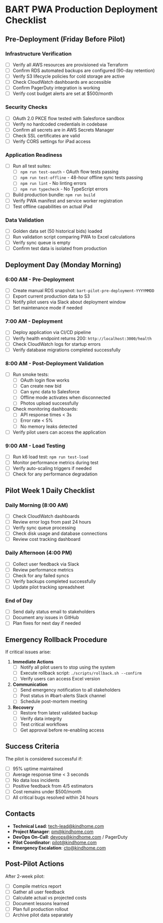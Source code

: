 # BART PWA Production Deployment Checklist

## Pre-Deployment (Friday Before Pilot)

### Infrastructure Verification
- [ ] Verify all AWS resources are provisioned via Terraform
- [ ] Confirm RDS automated backups are configured (90-day retention)
- [ ] Verify S3 lifecycle policies for cold storage are active
- [ ] Check CloudWatch dashboards are accessible
- [ ] Confirm PagerDuty integration is working
- [ ] Verify cost budget alerts are set at $500/month

### Security Checks
- [ ] OAuth 2.0 PKCE flow tested with Salesforce sandbox
- [ ] Verify no hardcoded credentials in codebase
- [ ] Confirm all secrets are in AWS Secrets Manager
- [ ] Check SSL certificates are valid
- [ ] Verify CORS settings for iPad access

### Application Readiness
- [ ] Run all test suites:
  - [ ] `npm run test-oauth` - OAuth flow tests passing
  - [ ] `npm run test-offline` - 48-hour offline sync tests passing
  - [ ] `npm run lint` - No linting errors
  - [ ] `npm run typecheck` - No TypeScript errors
- [ ] Build production bundle: `npm run build`
- [ ] Verify PWA manifest and service worker registration
- [ ] Test offline capabilities on actual iPad

### Data Validation
- [ ] Golden data set (50 historical bids) loaded
- [ ] Run validation script comparing PWA to Excel calculations
- [ ] Verify sync queue is empty
- [ ] Confirm test data is isolated from production

## Deployment Day (Monday Morning)

### 6:00 AM - Pre-Deployment
- [ ] Create manual RDS snapshot: `bart-pilot-pre-deployment-YYYYMMDD`
- [ ] Export current production data to S3
- [ ] Notify pilot users via Slack about deployment window
- [ ] Set maintenance mode if needed

### 7:00 AM - Deployment
- [ ] Deploy application via CI/CD pipeline
- [ ] Verify health endpoint returns 200: `http://localhost:3000/health`
- [ ] Check CloudWatch logs for startup errors
- [ ] Verify database migrations completed successfully

### 8:00 AM - Post-Deployment Validation
- [ ] Run smoke tests:
  - [ ] OAuth login flow works
  - [ ] Can create new bid
  - [ ] Can sync data to Salesforce
  - [ ] Offline mode activates when disconnected
  - [ ] Photos upload successfully
- [ ] Check monitoring dashboards:
  - [ ] API response times < 3s
  - [ ] Error rate < 5%
  - [ ] No memory leaks detected
- [ ] Verify pilot users can access the application

### 9:00 AM - Load Testing
- [ ] Run k6 load test: `npm run test-load`
- [ ] Monitor performance metrics during test
- [ ] Verify auto-scaling triggers if needed
- [ ] Check for any performance degradation

## Pilot Week 1 Daily Checklist

### Daily Morning (8:00 AM)
- [ ] Check CloudWatch dashboards
- [ ] Review error logs from past 24 hours
- [ ] Verify sync queue processing
- [ ] Check disk usage and database connections
- [ ] Review cost tracking dashboard

### Daily Afternoon (4:00 PM)
- [ ] Collect user feedback via Slack
- [ ] Review performance metrics
- [ ] Check for any failed syncs
- [ ] Verify backups completed successfully
- [ ] Update pilot tracking spreadsheet

### End of Day
- [ ] Send daily status email to stakeholders
- [ ] Document any issues in GitHub
- [ ] Plan fixes for next day if needed

## Emergency Rollback Procedure

If critical issues arise:

1. **Immediate Actions**
   - [ ] Notify all pilot users to stop using the system
   - [ ] Execute rollback script: `./scripts/rollback.sh --confirm`
   - [ ] Verify users can access Excel version

2. **Communication**
   - [ ] Send emergency notification to all stakeholders
   - [ ] Post status in #bart-alerts Slack channel
   - [ ] Schedule post-mortem meeting

3. **Recovery**
   - [ ] Restore from latest validated backup
   - [ ] Verify data integrity
   - [ ] Test critical workflows
   - [ ] Get approval before re-enabling access

## Success Criteria

The pilot is considered successful if:
- [ ] 95% uptime maintained
- [ ] Average response time < 3 seconds
- [ ] No data loss incidents
- [ ] Positive feedback from 4/5 estimators
- [ ] Cost remains under $500/month
- [ ] All critical bugs resolved within 24 hours

## Contacts

- **Technical Lead**: tech-lead@kindhome.com
- **Project Manager**: pm@kindhome.com  
- **DevOps On-Call**: devops@kindhome.com / PagerDuty
- **Pilot Coordinator**: pilot@kindhome.com
- **Emergency Escalation**: cto@kindhome.com

## Post-Pilot Actions

After 2-week pilot:
- [ ] Compile metrics report
- [ ] Gather all user feedback
- [ ] Calculate actual vs projected costs
- [ ] Document lessons learned
- [ ] Plan full production rollout
- [ ] Archive pilot data separately